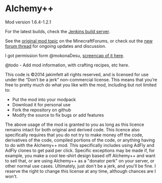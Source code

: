 Alchemy++
==================

Mod version 1.6.4-1.2.1

For the latest builds, check the <a href="http://mc.picraft.com/build/job/Alchemy++/">Jenkins build server</a>.

See the <a href="http://www.minecraftforum.net/topic/1909298-162152forge-alchemy-get-drunk-in-the-lab/">original mod topic</a> on the MinecraftForums, or check out the <a href="http://goo.gl/vryzC4">new forum thread</a> for ongoing updates and discussion.

I got permission form @mokonaDesu, <a href="https://github.com/jakimfett/AlchemyPlusPlusMod/blob/master/alchemypluspluspermission.png">screencap of it here</a>.

@todo - Add mod information, with crafting recipes, etc here.

This code is ©2014 jakimfett all rights reserved, and is licensed for use under the “Don’t be a jerk” non-commercial license.
This means that you’re free to pretty much do what you like with the mod, including but not limited to:
* Put the mod into your modpack
* Download it for personal use
* Fork the repository on github
* Modify the source to fix bugs or add features

The above usage of the mod is granted to you as long as this licence remains intact for both original and derived code. 
This licence also specifically requires that you do not try to make money off the code, derivatives of the code, compiled portions of the code, or anything having to do with the Alchemy++ mod. This specifically includes using AdFly and AdFly clones to get paid per click.
Specific exceptions may be made if, for example, you make a cool tee-shirt design based off Alchemy++ and want to sell that, or are using Alchemy++ as a "donator perk" on your server, or other normal use cases.
Ultimately, just don't be a jerk, and you'll be fine. I reserve the right to change this license at any time, although chances are I won't.
